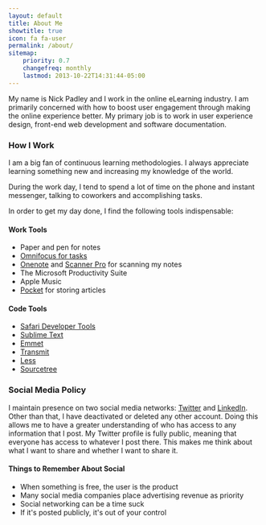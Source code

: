 ```yaml
---
layout: default
title: About Me
showtitle: true
icon: fa fa-user
permalink: /about/
sitemap:
    priority: 0.7
    changefreq: monthly
    lastmod: 2013-10-22T14:31:44-05:00
---
```


My name is Nick Padley and I work in the online eLearning industry. I am primarily concerned with how to boost user engagement through making the online experience better. My primary job is to work in user experience design, front-end web development and software documentation.

### How I Work

I am a big fan of continuous learning methodologies. I always appreciate learning something new and increasing my knowledge of the world.

During the work day, I tend to spend a lot of time on the phone and instant messenger, talking to coworkers and accomplishing tasks. 

In order to get my day done, I find the following tools indispensable:

#### Work Tools

* Paper and pen for notes
* [Omnifocus for tasks][omnifocus]
* [Onenote] and [Scanner Pro][spro] for scanning my notes
* The Microsoft Productivity Suite
* Apple Music
* [Pocket] for storing articles

#### Code Tools
* [Safari Developer Tools](https://developer.apple.com/safari/tools/)
* [Sublime Text](http://www.sublimetext.com/)
* [Emmet](http://docs.emmet.io/)
* [Transmit](http://panic.com/transmit/)
* [Less](http://www.lesscss.org)
* [Sourcetree](http://www.sourcetreeapp.com/)

### Social Media Policy

I maintain presence on two social media networks: [Twitter](http://twitter.com/nickpadley) and [LinkedIn](http://www.linkedin.com/in/nickpadley). Other than that, I have deactivated or deleted any other account. Doing this allows me to have a greater understanding of who has access to any information that I post. My Twitter profile is fully public, meaning that everyone has access to whatever I post there. This makes me think about what I want to share and whether I want to share it.

#### Things to Remember About Social

* When something is free, the user is the product
* Many social media companies place advertising revenue as priority
* Social networking can be a time suck
* If it's posted publicly, it's out of your control

[omnifocus]: http://www.omnigroup.com/products/omnifocus/ "Omnifocus"
[Onenote]: http://www.onenote.com
[itunes]: http://www.apple.com/itunes/itunes-radio/
[pocket]: http://getpocket.com/
[spro]: http://readdle.com/products/scannerpro/
